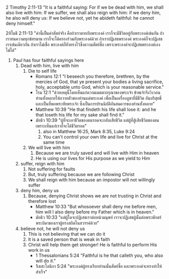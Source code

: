 2 Timothy 2:11-13 "It is a faithful saying: For if we be dead with him, we shall also live with him: If we suffer, we shall also reign with him: if we deny him, he also will deny us: If we believe not, yet he abideth faithful: he cannot deny himself."

2ทิโมธี 2:11-13 "คำนี้เป็นคำสัตย์จริง คือถ้าเราตายกับพระองค์ เราก็จะมีชีวิตอยู่กับพระองค์เช่นกัน ถ้าเราทนความทุกข์ทรมาน เราก็จะได้ครองร่วมกับพระองค์ด้วย ถ้าเราปฏิเสธพระองค์ พระองค์ก็จะปฏิเสธเราเช่นเดียวกัน ถ้าเราไม่เชื่อ พระองค์ก็ยังทรงไว้ซึ่งความสัตย์ซื่อ เพราะพระองค์จะปฏิเสธพระองค์เองไม่ได้"

1. Paul has four faithful sayings here
	1. Dead with him, live with him
		1. Die to self life
			- Romans 12:1 "I beseech you therefore, brethren, by the mercies of God, that ye present your bodies a living sacrifice, holy, acceptable unto God, which is your reasonable service."
			- โรม 12:1 "ด้วยเหตุนี้โดยเห็นแก่ความเมตตากรุณาของพระเจ้า ข้าพเจ้าจึงวิงวอนท่านทั้งหลายให้ถวายตัวของท่านแด่พระองค์ เพื่อเป็นเครื่องบูชาที่มีชีวิต อันบริสุทธิ์ และเป็นที่พอพระทัยพระเจ้า ซึ่งเป็นการปรนนิบัติอันสมควรของท่านทั้งหลาย"
			- Matthew 10:39 "He that findeth his life shall lose it: and he that loseth his life for my sake shall find it."
			- มัทธิว 10:39 "ผู้ที่จะเอาชีวิตของตนรอดจะกลับเสียชีวิต แต่ผู้ที่สู้เสียชีวิตของตนเพราะเห็นแก่เราก็จะได้ชีวิตรอด"
				1. also in Matthew 16:25, Mark 8:35, Luke 9:24
				2. You can't control your own life and live for Christ at the same time
		2. We will live with him
			1. Because we are truly saved and will live with Him in heaven
			2. He is using our lives for His purpose as we yield to Him
	2. suffer, reign with him
		1. Not suffering for faults
		2. But, truly suffering because we are following Christ
		3. We shall reign with him because an impostor will not willingly suffer
	3. deny him, deny us
		1. Because, denying Christ shows we are not trusting in Christ and therefore lost
			- Matthew 10:33 "But whosoever shall deny me before men, him will I also deny before my Father which is in heaven."
			- มัทธิว 10:33 "แต่ผู้ใดจะปฏิเสธเราต่อหน้ามนุษย์ เราจะปฏิเสธผู้นั้นต่อพระพักตร์พระบิดาของเราผู้ทรงสถิตในสวรรค์ด้วย"
	4. believe not, he will not deny us
		1. This is not believing that we can do it
		2. It is a saved person that is weak in faith
		3. Christ will help them get stronger! He is faithful to perform His work in us
			- 1 Thessalonians 5:24 "Faithful is he that calleth you, who also will do it."
			- 1เธสะโลนิกา 5:24 "พระองค์ผู้ทรงเรียกท่านนั้นสัตย์ซื่อ และพระองค์จะทรงทำให้สำเร็จ"